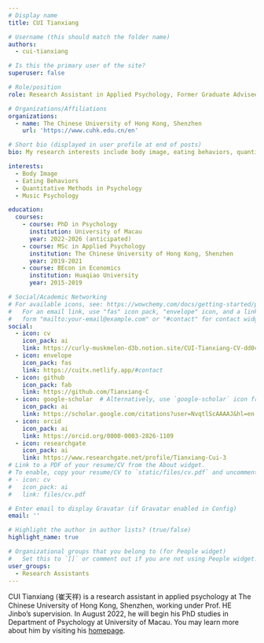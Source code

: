 ```yaml
---
# Display name
title: CUI Tianxiang

# Username (this should match the folder name)
authors:
  - cui-tianxiang

# Is this the primary user of the site?
superuser: false

# Role/position
role: Research Assistant in Applied Psychology, Former Graduate Advisee

# Organizations/Affiliations
organizations:
  - name: The Chinese University of Hong Kong, Shenzhen
    url: 'https://www.cuhk.edu.cn/en'

# Short bio (displayed in user profile at end of posts)
bio: My research interests include body image, eating behaviors, quantitative methods in psychology, and music psychology.

interests:
  - Body Image
  - Eating Behaviors
  - Quantitative Methods in Psychology
  - Music Psychology

education:
  courses:
    - course: PhD in Psychology
      institution: University of Macau
      year: 2022-2026 (anticipated)
    - course: MSc in Applied Psychology
      institution: The Chinese University of Hong Kong, Shenzhen
      year: 2019-2021
    - course: BEcon in Economics
      institution: Huaqiao University
      year: 2015-2019

# Social/Academic Networking
# For available icons, see: https://wowchemy.com/docs/getting-started/page-builder/#icons
#   For an email link, use "fas" icon pack, "envelope" icon, and a link in the
#   form "mailto:your-email@example.com" or "#contact" for contact widget.
social:
  - icon: cv
    icon_pack: ai
    link: https://curly-muskmelon-d3b.notion.site/CUI-Tianxiang-CV-dd0c4a9545814cbca3f5e77483221cdf
  - icon: envelope
    icon_pack: fas
    link: https://cuitx.netlify.app/#contact
  - icon: github
    icon_pack: fab
    link: https://github.com/Tianxiang-C
  - icon: google-scholar  # Alternatively, use `google-scholar` icon from `ai` icon pack
    icon_pack: ai
    link: https://scholar.google.com/citations?user=NvqtlScAAAAJ&hl=en
  - icon: orcid
    icon_pack: ai
    link: https://orcid.org/0000-0003-2826-1109
  - icon: researchgate
    icon_pack: ai
    link: https://www.researchgate.net/profile/Tianxiang-Cui-3
# Link to a PDF of your resume/CV from the About widget.
# To enable, copy your resume/CV to `static/files/cv.pdf` and uncomment the lines below.
# - icon: cv
#   icon_pack: ai
#   link: files/cv.pdf

# Enter email to display Gravatar (if Gravatar enabled in Config)
email: ''

# Highlight the author in author lists? (true/false)
highlight_name: true

# Organizational groups that you belong to (for People widget)
#   Set this to `[]` or comment out if you are not using People widget.
user_groups:
  - Research Assistants
---
```


CUI Tianxiang (崔天祥) is a research assistant in applied psychology at The Chinese University of Hong Kong, Shenzhen, working under Prof. HE Jinbo’s supervision. In August 2022, he will begin his PhD studies in Department of Psychology at University of Macau. You may learn more about him by visiting his [homepage](https://cuitx.netlify.app/).

